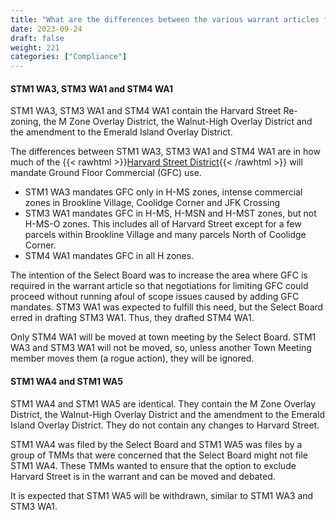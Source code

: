 ```yaml
---
title: "What are the differences between the various warrant articles files to comply with the MBTA-CA?"
date: 2023-09-24
draft: false
weight: 221
categories: ["Compliance"]
---
```

#### STM1 WA3, STM3 WA1 and STM4 WA1
STM1 WA3, STM3 WA1 and STM4 WA1 contain the Harvard Street Re-zoning, the M Zone Overlay District, the Walnut-High Overlay District and the amendment to the Emerald Island Overlay District. 

The differences between STM1 WA3, STM3 WA1 and STM4 WA1 are in how much of the {{< rawhtml >}}<a href="https://www.brooklinema.gov/DocumentCenter/View/44832/Harvard-St-District-Map" target="_new">Harvard Street District</a>{{< /rawhtml >}} will mandate Ground Floor Commercial (GFC) use.

- STM1 WA3 mandates GFC only in H-MS zones, intense commercial zones in Brookline Village, Coolidge Corner and JFK Crossing
- STM3 WA1 mandates GFC in H-MS, H-MSN and H-MST zones, but not H-MS-O zones. This includes all of Harvard Street except for a few parcels within Brookline Village and many parcels North of Coolidge Corner.
- STM4 WA1 mandates GFC in all H zones.

The intention of the Select Board was to increase the area where GFC is required in the warrant article so that negotiations for limiting GFC could proceed without running afoul of scope issues caused by adding GFC mandates. STM3 WA1 was expected to fulfill this need, but the Select Board erred in drafting STM3 WA1. Thus, they drafted STM4 WA1.

Only STM4 WA1 will be moved at town meeting by the Select Board. STM1 WA3 and STM3 WA1 will not be moved, so, unless another Town Meeting member moves them (a rogue action), they will be ignored.

#### STM1 WA4 and STM1 WA5
STM1 WA4 and STM1 WA5 are identical. They contain the M Zone Overlay District, the Walnut-High Overlay District and the amendment to the Emerald Island Overlay District. They do not contain any changes to Harvard Street. 

STM1 WA4 was filed by the Select Board and STM1 WA5 was files by a group of TMMs that were concerned that the Select Board might not file STM1 WA4. These TMMs wanted to ensure that the option to exclude Harvard Street is in the warrant and can be moved and debated.

It is expected that STM1 WA5 will be withdrawn, similar to STM1 WA3 and STM3 WA1.
